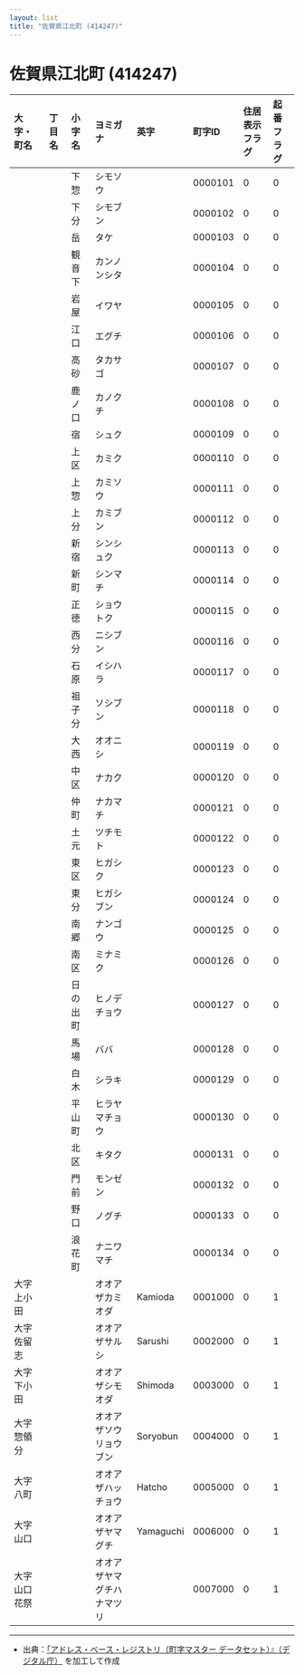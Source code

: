 ```yaml
---
layout: list
title: "佐賀県江北町 (414247)"
---
```


# 佐賀県江北町 (414247)

| 大字・町名 | 丁目名 | 小字名 | ヨミガナ | 英字 | 町字ID | 住居表示フラグ | 起番フラグ |
|:---|:---|:---|:---|:---|:---|:---|:---|
|  |  | 下惣 | シモソウ |  | 0000101 | 0 | 0 |
|  |  | 下分 | シモブン |  | 0000102 | 0 | 0 |
|  |  | 岳 | タケ |  | 0000103 | 0 | 0 |
|  |  | 観音下 | カンノンシタ |  | 0000104 | 0 | 0 |
|  |  | 岩屋 | イワヤ |  | 0000105 | 0 | 0 |
|  |  | 江口 | エグチ |  | 0000106 | 0 | 0 |
|  |  | 高砂 | タカサゴ |  | 0000107 | 0 | 0 |
|  |  | 鹿ノ口 | カノクチ |  | 0000108 | 0 | 0 |
|  |  | 宿 | シュク |  | 0000109 | 0 | 0 |
|  |  | 上区 | カミク |  | 0000110 | 0 | 0 |
|  |  | 上惣 | カミソウ |  | 0000111 | 0 | 0 |
|  |  | 上分 | カミブン |  | 0000112 | 0 | 0 |
|  |  | 新宿 | シンシュク |  | 0000113 | 0 | 0 |
|  |  | 新町 | シンマチ |  | 0000114 | 0 | 0 |
|  |  | 正徳 | ショウトク |  | 0000115 | 0 | 0 |
|  |  | 西分 | ニシブン |  | 0000116 | 0 | 0 |
|  |  | 石原 | イシハラ |  | 0000117 | 0 | 0 |
|  |  | 祖子分 | ソシブン |  | 0000118 | 0 | 0 |
|  |  | 大西 | オオニシ |  | 0000119 | 0 | 0 |
|  |  | 中区 | ナカク |  | 0000120 | 0 | 0 |
|  |  | 仲町 | ナカマチ |  | 0000121 | 0 | 0 |
|  |  | 土元 | ツチモト |  | 0000122 | 0 | 0 |
|  |  | 東区 | ヒガシク |  | 0000123 | 0 | 0 |
|  |  | 東分 | ヒガシブン |  | 0000124 | 0 | 0 |
|  |  | 南郷 | ナンゴウ |  | 0000125 | 0 | 0 |
|  |  | 南区 | ミナミク |  | 0000126 | 0 | 0 |
|  |  | 日の出町 | ヒノデチョウ |  | 0000127 | 0 | 0 |
|  |  | 馬場 | ババ |  | 0000128 | 0 | 0 |
|  |  | 白木 | シラキ |  | 0000129 | 0 | 0 |
|  |  | 平山町 | ヒラヤマチョウ |  | 0000130 | 0 | 0 |
|  |  | 北区 | キタク |  | 0000131 | 0 | 0 |
|  |  | 門前 | モンゼン |  | 0000132 | 0 | 0 |
|  |  | 野口 | ノグチ |  | 0000133 | 0 | 0 |
|  |  | 浪花町 | ナニワマチ |  | 0000134 | 0 | 0 |
| 大字上小田 |  |  | オオアザカミオダ | Kamioda | 0001000 | 0 | 1 |
| 大字佐留志 |  |  | オオアザサルシ | Sarushi | 0002000 | 0 | 1 |
| 大字下小田 |  |  | オオアザシモオダ | Shimoda | 0003000 | 0 | 1 |
| 大字惣領分 |  |  | オオアザソウリョウブン | Soryobun | 0004000 | 0 | 1 |
| 大字八町 |  |  | オオアザハッチョウ | Hatcho | 0005000 | 0 | 1 |
| 大字山口 |  |  | オオアザヤマグチ | Yamaguchi | 0006000 | 0 | 1 |
| 大字山口花祭 |  |  | オオアザヤマグチハナマツリ |  | 0007000 | 0 | 1 |

---

- 出典：[「アドレス・ベース・レジストリ（町字マスター データセット）』（デジタル庁）](https://www.digital.go.jp/policies/base_registry_address/) を加工して作成